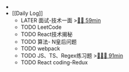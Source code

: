 -
- [[Daily Log]]
	- LATER 面试-技术一面 >[🍅🍅 59min](#agenda-pomo://?t=f-1688738239058-1500%2Cf-1688743702167-1500%2Cp-1688746085754-516)
	- TODO LeetCode
	- TODO React技术揭秘
	- TODO 算法- N皇后问题
	- TODO webpack
	- TODO JS、TS、Regex练习题 >[🍅🍅🍅 91min](#agenda-pomo://?t=f-1688790728542-1500%2Cf-1688793457266-1500%2Cp-1688796695894-917%2Cf-1688971996354-1500)
	- TODO React coding-Redux